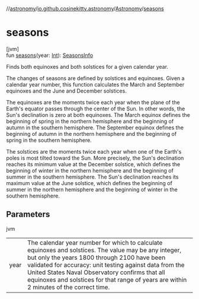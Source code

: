 //[astronomy](../../../index.md)/[io.github.cosinekitty.astronomy](../index.md)/[Astronomy](index.md)/[seasons](seasons.md)

# seasons

[jvm]\
fun [seasons](seasons.md)(year: [Int](https://kotlinlang.org/api/latest/jvm/stdlib/kotlin/-int/index.html)): [SeasonsInfo](../-seasons-info/index.md)

Finds both equinoxes and both solstices for a given calendar year.

The changes of seasons are defined by solstices and equinoxes. Given a calendar year number, this function calculates the March and September equinoxes and the June and December solstices.

The equinoxes are the moments twice each year when the plane of the Earth's equator passes through the center of the Sun. In other words, the Sun's declination is zero at both equinoxes. The March equinox defines the beginning of spring in the northern hemisphere and the beginning of autumn in the southern hemisphere. The September equinox defines the beginning of autumn in the northern hemisphere and the beginning of spring in the southern hemisphere.

The solstices are the moments twice each year when one of the Earth's poles is most tilted toward the Sun. More precisely, the Sun's declination reaches its minimum value at the December solstice, which defines the beginning of winter in the northern hemisphere and the beginning of summer in the southern hemisphere. The Sun's declination reaches its maximum value at the June solstice, which defines the beginning of summer in the northern hemisphere and the beginning of winter in the southern hemisphere.

## Parameters

jvm

| | |
|---|---|
| year | The calendar year number for which to calculate equinoxes and solstices.     The value may be any integer, but only the years 1800 through 2100 have been     validated for accuracy: unit testing against data from the     United States Naval Observatory confirms that all equinoxes and solstices     for that range of years are within 2 minutes of the correct time. |
